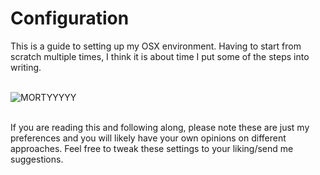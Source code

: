 # Configuration

This is a guide to setting up my OSX environment. Having to start from scratch multiple times, I think it is about time I put some of the steps into writing.
<br></br>

![MORTYYYYY](https://media.giphy.com/media/kbRb4eyCNC0aMz5x68/giphy.gif)

<br>
If you are reading this and following along, please note these are just my preferences and you will likely have your own opinions on different approaches. Feel free to tweak these settings to your liking/send me suggestions.
